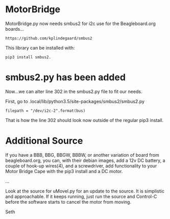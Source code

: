 # MotorBridge
MotorBridge.py now needs smbus2 for i2c use for the Beagleboard.org boards...

    https://github.com/kplindegaard/smbus2

This library can be installed with: 

    pip3 install smbus2. 

# smbus2.py has been added
Now...we can alter line 302 in the smbus2.py file to fit our needs.

First, go to .local/lib/python3.5/site-packages/smbus2/smbus2.py

    filepath = "/dev/i2c-2".format(bus)

That is how the line 302 should look now outside of the regular pip3 install.

# Additional Source
If you have a BBB, BBG, BBGW, BBBW, or another variation of board from 
beagleboard.org, you can, with their debian images, add a 12v DC battery, a
couple of hook-up wires(4), and a screwdriver, add functionality to your
Motor Bridge Cape with the pip3 install and a DC motor.

...

Look at the source for uMoveI.py for an update to the source. It is simplistic
and approachable. If it keeps running, just run the source and Control-C before
the software starts to cancel the motor from moving.

Seth
